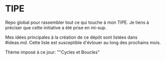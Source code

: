 # TIPE
Repo global pour rassembler tout ce qui touche à mon TIPE.
Je tiens à préciser que cette initiative a été prise en mi-sup.

Mes idées principales à la création de ce dépôt sont listées dans #ideas.md.
Cette liste est susceptible d'évlouer au long des prochains mois.

Thème imposé à ce jour: ""Cycles et Boucles"
